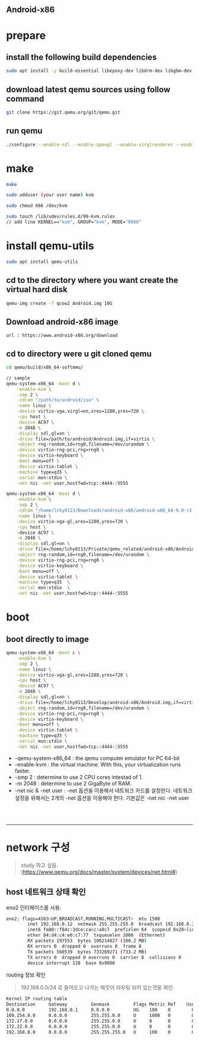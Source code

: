 Android-x86 
-----


# prepare

## install the following build dependencies 

```bash
sudo apt install -y build-essential libepoxy-dev libdrm-dev libgbm-dev libx11-dev libvirglrenderer-dev libpulse-dev libsdl2-dev libgtk-3-dev libsdl1.2-dev ninja-build
```

## download latest qemu sources using follow command

```bash
git clone https://git.qemu.org/git/qemu.git
```


## run qemu

```bash
./configure --enable-sdl --enable-opengl --enable-virglrenderer --enable-system --enable-modules --audio-drv-list=pa --target-list=x86_64-softmmu --enable-kvm --enable-gtk --enable-slirp --enable-debug
```


# make

```bash
make

sudo adduser (your user name) kvm

sudo chmod 666 /dev/kvm

sudo touch /lib/udev/rules.d/99-kvm.rules
// add line KERNEL=="kvm", GROUP="kvm", MODE="0666"
```


# install qemu-utils

```bash
sudo apt install qemu-utils
```

## cd to the directory where you want create the virtual hard disk

```bash
qemu-img create -f qcow2 Android.img 10G
```

## Download android-x86 image 
	url : https://www.android-x86.org/download

## cd to directory were u git cloned qemu

```bash
cd qemu/build/x86_64-softmmu/

// sample
qemu-system-x86_64 -boot d \
    -enable-kvm \
    -smp 2 \
    -cdrom "/path/to/android/iso" \
    -name linuz \
    -device virtio-vga,virgl=on,xres=1280,yres=720 \
    -cpu host \
    -device AC97 \
    -m 2048 \
    -display sdl,gl=on \
    -drive file=/path/to/android/Android.img,if=virtio \
    -object rng-random,id=rng0,filename=/dev/urandom \
    -device virtio-rng-pci,rng=rng0 \
    -device virtio-keyboard \
    -boot menu=off \
    -device virtio-tablet \
    -machine type=q35 \
    -serial mon:stdio \
    -net nic -net user,hostfwd=tcp::4444-:5555

```

```bash
qemu-system-x86_64 -boot d \
	-enable-kvm \
	-smp 2 \
	-cdrom "/home/lchy0113/Downloads/android-x86/android-x86_64-9.0-r2.iso" \
	-name linuz \
	-device virtio-vga-gl,xres=1280,yres=720 \
	-cpu host \ 
	-device AC97 \
	-m 2048 \
	-display sdl,gl=on \
	-drive file=/home/lchy0113/Private/qemu_related/android-x86/Android.img,if=virtio \
	-object rng-random,id=rng0,filename=/dev/urandom \
	-device virtio-rng-pci,rng=rng0 \
	-device virtio-keyboard \
	-boot menu=off \
	-device virtio-tablet \
	-machine type=q35  \
	-serial mon:stdio  \
	-net nic -net user,hostfwd=tcp::4444-:5555
```

# boot

## boot directly to image 

```bash
qemu-system-x86_64 -boot c \
    -enable-kvm \
    -smp 2 \
    -name linuz \
	-device virtio-vga-gl,xres=1280,yres=720 \
    -cpu host \
    -device AC97 \
    -m 2048 \
    -display sdl,gl=on \
	-drive file=/home/lchy0113/Develop/android-x86/Android.img,if=virtio \
    -object rng-random,id=rng0,filename=/dev/urandom \
    -device virtio-rng-pci,rng=rng0 \
    -device virtio-keyboard \
    -boot menu=off \
    -device virtio-tablet \
    -machine type=q35 \
    -serial mon:stdio \
	-net nic -net user,hostfwd=tcp::4444-:5555
```
 - -qemu-system-x86_64 : the qemu computer emulator for PC 64-bit
 - -enable-kvm : the virtual machine. With this, your virtualization runs faster.
 - -smp 2 : determine to use 2 CPU cores intestad of 1.
 - -m 2048 : determine to use 2 GigaByte of RAM.
 - -net nic & -net user : -net 옵션을 이용해서 네트워크 카드를 설정한다. 네트워크 설정을 위해서는 2개의 -net 옵션을 이용해야 한다. 기본값은 -net nic -net user

</br>
</br>

-----

# network 구성

> study 하고 싶음. (https://www.qemu.org/docs/master/system/devices/net.html#)

## host 네트워크 상태 확인

 eno2 인터페이스를 사용.
```bash
eno2: flags=4163<UP,BROADCAST,RUNNING,MULTICAST>  mtu 1500
        inet 192.168.0.12  netmask 255.255.255.0  broadcast 192.168.0.255
        inet6 fe80::f84c:3dce:cacc:a8c7  prefixlen 64  scopeid 0x20<link>
        ether 04:d4:c4:e0:c7:77  txqueuelen 1000  (Ethernet)
        RX packets 197553  bytes 100214827 (100.2 MB)
        RX errors 0  dropped 0  overruns 0  frame 0
        TX packets 560539  bytes 733269271 (733.2 MB)
        TX errors 0  dropped 0 overruns 0  carrier 0  collisions 0
        device interrupt 128  base 0x9000
```

 routing 정보 확인

 > 192.168.0.0/24 로 들어오고 나가는 패킷이 라우팅 되어 있는것을 확인
```bash
Kernel IP routing table
Destination     Gateway         Genmask         Flags Metric Ref    Use Iface
0.0.0.0         192.168.0.1     0.0.0.0         UG    100    0        0 eno2
169.254.0.0     0.0.0.0         255.255.0.0     U     1000   0        0 eno2
172.17.0.0      0.0.0.0         255.255.0.0     U     0      0        0 docker0
172.22.0.0      0.0.0.0         255.255.0.0     U     0      0        0 br-d2983195817d
192.168.0.0     0.0.0.0         255.255.255.0   U     100    0        0 eno2
```
